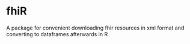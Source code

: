 # fhiR
A package for convenient downloading fhir resources in xml format and converting to dataframes afterwards in R
